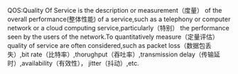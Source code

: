 QOS:Quality Of Service is the description or measurement（度量） of the overall performance\(整体性能\) of a service,such as a telephony or computer network or a cloud computing service,particularly（特别） the performance seen by the users of the network.To quantitatively measure（定量评估） quality of service are often considered,such as packet loss（数据包丢失）,bit rate（比特率）,thorughput（吞吐率）,transmission delay（传输延时）,availability（有效性）， jitter（抖动）,etc.

